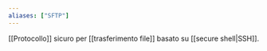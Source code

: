 ```yaml
---
aliases: ["SFTP"]
---
```


[[Protocollo]] sicuro per [[trasferimento file]] basato su [[secure shell|SSH]].
